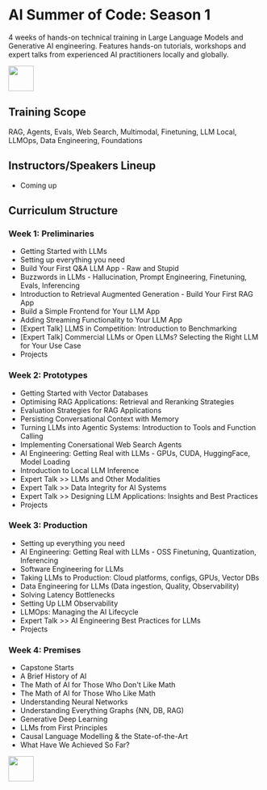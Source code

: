 # AI Summer of Code: Season 1

4 weeks of hands-on technical training in Large Language Models and Generative AI engineering. Features hands-on tutorials, workshops and expert talks from experienced AI practitioners locally and globally.

<p align="left">
  <a href="https://forms.gle/VqdbeddLvvebuSNq6" target="_blank" rel="noopener noreferrer"><img src="https://github.com/ai-summer-of-code/aisoc-season-1/blob/main/images/aisoc-signup.png?raw=true" height="50"/></a>
</p>

## Training Scope
RAG, Agents, Evals, Web Search, Multimodal, Finetuning, LLM Local, LLMOps, Data Engineering, Foundations

## Instructors/Speakers Lineup
- Coming up

## Curriculum Structure

### Week 1: Preliminaries
- Getting Started with LLMs
- Setting up everything you need
- Build Your First Q&A LLM App - Raw and Stupid
- Buzzwords in LLMs - Hallucination, Prompt Engineering, Finetuning, Evals, Inferencing
- Introduction to Retrieval Augmented Generation - Build Your First RAG App
- Build a Simple Frontend for Your LLM App
- Adding Streaming Functionality to Your LLM App
- [Expert Talk] LLMS in Competition: Introduction to Benchmarking
- [Expert Talk] Commercial LLMs or Open LLMs? Selecting the Right LLM for Your Use Case
- Projects
### Week 2: Prototypes
- Getting Started with Vector Databases
- Optimising RAG Applications: Retrieval and Reranking Strategies
- Evaluation Strategies for RAG Applications
- Persisting Conversational Context with Memory
- Turning LLMs into Agentic Systems: Introduction to Tools and Function Calling
- Implementing Conersational Web Search Agents
- AI Engineering: Getting Real with LLMs - GPUs, CUDA, HuggingFace, Model Loading
- Introduction to Local LLM Inference
- Expert Talk >> LLMs and Other Modalities
- Expert Talk >> Data Integrity for AI Systems
- Expert Talk >> Designing LLM Applications: Insights and Best Practices
- Projects
### Week 3: Production
- Setting up everything you need
- AI Engineering: Getting Real with LLMs - OSS Finetuning, Quantization, Inferencing
- Software Engineering for LLMs
- Taking LLMs to Production: Cloud platforms, configs, GPUs, Vector DBs
- Data Engineering for LLMs (Data ingestion, Quality, Observability)
- Solving Latency Bottlenecks
- Setting Up LLM Observability
- LLMOps: Managing the AI Lifecycle
- Expert Talk >> AI Engineering Best Practices for LLMs
- Projects
### Week 4: Premises
- Capstone Starts
- A Brief History of AI
- The Math of AI for Those Who Don't Like Math
- The Math of AI for Those Who Like Math
- Understanding Neural Networks
- Understanding Everything Graphs {NN, DB, RAG)
- Generative Deep Learning
- LLMs from First Principles
- Causal Language Modelling & the State-of-the-Art
- What Have We Achieved So Far?



<p align="left">
  <a href="https://forms.gle/VqdbeddLvvebuSNq6" target="_blank" rel="noopener noreferrer"><img src="https://github.com/ai-summer-of-code/aisoc-season-1/blob/main/images/aisoc-signup.png?raw=true" height="50"/></a>
</p>
